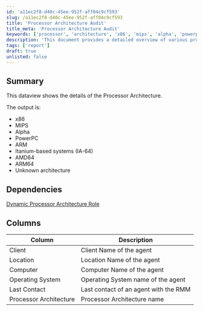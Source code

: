 ```yaml
---
id: 'a11ec2f8-d40c-45ee-952f-aff04c9cf593'
slug: /a11ec2f8-d40c-45ee-952f-aff04c9cf593
title: 'Processor Architecture Audit'
title_meta: 'Processor Architecture Audit'
keywords: ['processor', 'architecture', 'x86', 'mips', 'alpha', 'powerpc', 'arm', 'itanium', 'amd64', 'arm64']
description: 'This document provides a detailed overview of various processor architectures, including x86, MIPS, Alpha, PowerPC, ARM, Itanium, AMD64, and ARM64. It also includes information on dependencies and a structured dataview for better understanding.'
tags: ['report']
draft: true
unlisted: false
---
```


## Summary

This dataview shows the details of the Processor Architecture.

The output is:

- x86
- MIPS
- Alpha
- PowerPC
- ARM
- Itanium-based systems (IA-64)
- AMD64
- ARM64
- Unknown architecture

## Dependencies

[Dynamic Processor Architecture Role](/docs/b0c17ff1-73a8-41ae-af16-901eade975b2)

## Columns

| Column                | Description                                      |
|----------------------|--------------------------------------------------|
| Client               | Client Name of the agent                         |
| Location             | Location Name of the agent                       |
| Computer             | Computer Name of the agent                       |
| Operating System     | Operating System name of the agent               |
| Last Contact         | Last contact of an agent with the RMM           |
| Processor Architecture | Processor Architecture name                    |



